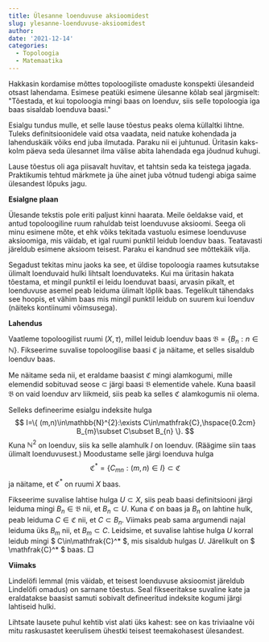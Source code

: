 ```yaml
---
title: Ülesanne loenduvuse aksioomidest
slug: ylesanne-loenduvuse-aksioomidest
author:
date: '2021-12-14'
categories:
  - Topoloogia
  - Matemaatika
---
```


Hakkasin kordamise mõttes topoloogiliste omaduste konspekti ülesandeid otsast lahendama. Esimese peatüki esimene ülesanne kõlab seal järgmiselt: "Tõestada, et kui topoloogia mingi baas on loenduv, siis selle topoloogia iga baas sisaldab loenduva baasi."

Esialgu tundus mulle, et selle lause tõestus peaks olema küllaltki lihtne. Tuleks definitsioonidele vaid otsa vaadata, neid natuke kohendada ja lahenduskäik võiks end juba ilmutada. Paraku nii ei juhtunud. Üritasin kaks-kolm päeva seda ülesannet ilma välise abita lahendada ega jõudnud kuhugi. 

Lause tõestus oli aga piisavalt huvitav, et tahtsin seda ka teistega jagada. Praktikumis tehtud märkmete ja ühe ainet juba võtnud tudengi abiga saime ülesandest lõpuks jagu.

**Esialgne plaan**

Ülesande tekstis pole eriti paljust kinni haarata. Meile öeldakse vaid, et antud topoloogiline ruum rahuldab teist loenduvuse aksioomi. Seega oli minu esimene mõte, et ehk võiks tekitada vastuolu esimese loenduvuse aksioomiga, mis väidab, et igal ruumi punktil leidub loenduv baas. Teatavasti järeldub esimene aksioom teisest. Paraku ei kandnud see mõttekäik vilja. 

Segadust tekitas minu jaoks ka see, et üldise topoloogia raames kutsutakse ülimalt loenduvaid hulki lihtsalt loenduvateks. Kui ma üritasin hakata tõestama, et mingil punktil ei leidu loenduvat baasi, arvasin pikalt, et loenduvuse asemel peab leiduma ülimalt lõplik baas. Tegelikult tähendaks see hoopis, et vähim baas mis mingil punktil leidub on suurem kui loenduv (näiteks kontiinumi võimsusega).

**Lahendus**

Vaatleme topoloogilist ruumi $(X, \tau)$, millel leidub loenduv baas $\mathfrak{B} = \{ B_{n}:n\in \mathbb{N} \}$. Fikseerime suvalise topoloogilise baasi $\mathfrak{C}$ ja näitame, et selles sisaldub loenduv baas.

Me näitame seda nii, et eraldame baasist $\mathfrak{C}$ mingi alamkogumi, mille elemendid sobituvad seose $\subset$ järgi baasi $\mathfrak{B}$ elementide vahele. Kuna baasil $\mathfrak{B}$ on vaid loenduv arv liikmeid, siis peab ka selles $\mathfrak{C}$ alamkogumis nii olema.

Selleks defineerime esialgu indeksite hulga
$$
I=\{ (m,n)\in\mathbb{N}^{2}:\exists C\in\mathfrak{C},\hspace{0.2cm} B_{m}\subset C\subset B_{n} \}.
$$ 
Kuna $\mathbb{N}^{2}$ on loenduv, siis ka selle alamhulk $I$ on loenduv. (Räägime siin taas ülimalt loenduvusest.) Moodustame selle järgi loenduva hulga 
$$
\mathfrak{C}^* = \{ C_{mn}:(m,n)\in I \}\subset\mathfrak{C}
$$ 
ja näitame, et $\mathfrak{C}^*$ on ruumi $X$ baas.

Fikseerime suvalise lahtise hulga $U\subset X$, siis peab baasi definitsiooni järgi leiduma mingi $B_{n}\in\mathfrak{B}$ nii, et $B_{n}\subset U$. Kuna $\mathfrak{C}$ on baas ja $B_{n}$ on lahtine hulk, peab leiduma $C\in\mathfrak{C}$ nii, et $C\subset B_{n}$. Viimaks peab sama argumendi najal leiduma üks $B_{m}$ nii, et $B_{m}\subset C$. Leidsime, et suvalise lahtise hulga $U$ korral leidub mingi $ C\in\mathfrak{C}^* $, mis sisaldub hulgas $U$. Järelikult on $ \mathfrak{C}^* $ baas. $\Box$

**Viimaks**

Lindelöfi lemmal (mis väidab, et teisest loenduvuse aksioomist järeldub Lindelöfi omadus) on sarnane tõestus. Seal fikseeritakse suvaline kate ja eraldatakse baasist samuti sobivalt defineeritud indeksite kogumi järgi lahtiseid hulki.

Lihtsate lausete puhul kehtib vist alati üks kahest: see on kas triviaalne või mitu raskusastet keerulisem ühestki teisest teemakohasest ülesandest.